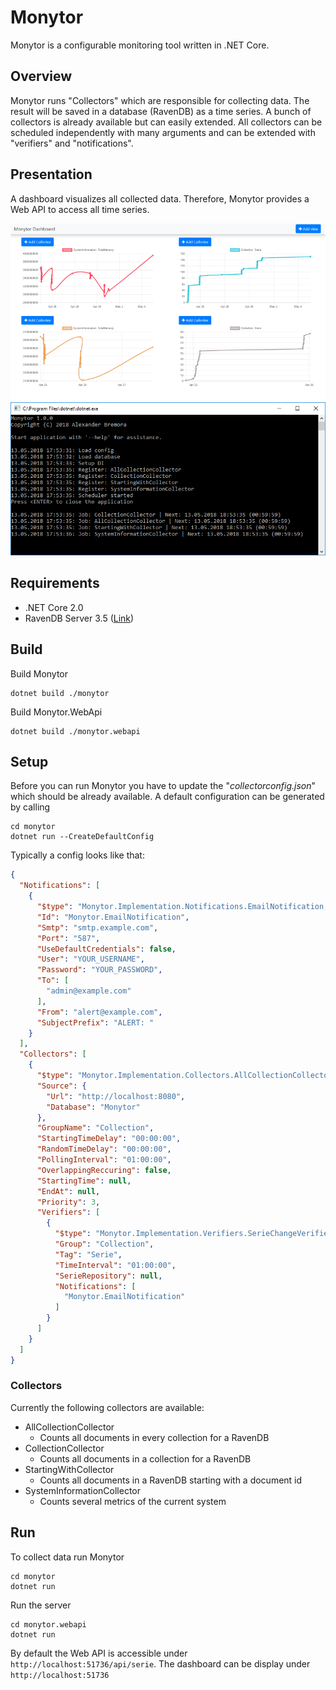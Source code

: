 # Monytor

Monytor is a configurable monitoring tool written in .NET Core. 

## Overview
Monytor runs "Collectors" which are responsible for collecting data. The result will be saved in a database (RavenDB) as a time series. A bunch of collectors is already available but can easily extended. All collectors can be scheduled independently with many arguments and can be extended with "verifiers" and "notifications".

## Presentation
A dashboard visualizes all collected data. Therefore, Monytor provides a Web API to access all time series.

![Monytor Dashboard](/images/monytor_dashboard.png?raw=true)
![Monytor Collector Console](/images/monytor_console.png?raw=true)

## Requirements
- .NET Core 2.0
- RavenDB Server 3.5 ([Link](https://ravendb.net/))

## Build

Build Monytor
```
dotnet build ./monytor
```

Build Monytor.WebApi
```
dotnet build ./monytor.webapi
```

## Setup

Before you can run Monytor you have to update the "*collectorconfig.json*" which should be already available. A default configuration can be generated by calling

```
cd monytor
dotnet run --CreateDefaultConfig
```
Typically a config looks like that:

```json
{
  "Notifications": [
    {
      "$type": "Monytor.Implementation.Notifications.EmailNotification, Monytor.Implementation",
      "Id": "Monytor.EmailNotification",
      "Smtp": "smtp.example.com",
      "Port": "587",
      "UseDefaultCredentials": false,
      "User": "YOUR_USERNAME",
      "Password": "YOUR_PASSWORD",
      "To": [
        "admin@example.com"
      ],
      "From": "alert@example.com",
      "SubjectPrefix": "ALERT: "
    }
  ],
  "Collectors": [
    {
      "$type": "Monytor.Implementation.Collectors.AllCollectionCollector, Monytor.Implementation",
      "Source": {
        "Url": "http://localhost:8080",
        "Database": "Monytor"
      },
      "GroupName": "Collection",
      "StartingTimeDelay": "00:00:00",
      "RandomTimeDelay": "00:00:00",
      "PollingInterval": "01:00:00",
      "OverlappingReccuring": false,
      "StartingTime": null,
      "EndAt": null,
      "Priority": 3,
      "Verifiers": [
        {
          "$type": "Monytor.Implementation.Verifiers.SerieChangeVerifier, Monytor.Implementation",
          "Group": "Collection",
          "Tag": "Serie",
          "TimeInterval": "01:00:00",
          "SerieRepository": null,
          "Notifications": [
            "Monytor.EmailNotification"
          ]
        }
      ]
    }
  ]
}
```

### Collectors
Currently the following collectors are available:
* AllCollectionCollector
  * Counts all documents in every collection for a RavenDB
* CollectionCollector
  * Counts all documents in a collection for a RavenDB
* StartingWithCollector
  * Counts all documents in a RavenDB starting with a document id
* SystemInformationCollector
  * Counts several metrics of the current system
  
## Run
To collect data run Monytor
```
cd monytor
dotnet run
```

Run the server
```
cd monytor.webapi
dotnet run
```

By default the Web API is accessible under `http://localhost:51736/api/serie`. The dashboard can be display under `http://localhost:51736`